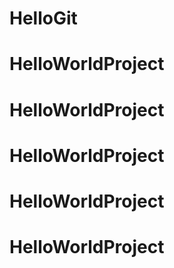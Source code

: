 # HelloGit
# HelloWorldProject
# HelloWorldProject
# HelloWorldProject
# HelloWorldProject
# HelloWorldProject
